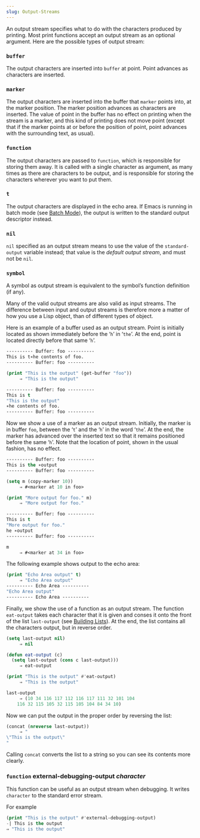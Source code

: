 ```yaml
---
slug: Output-Streams
---
```


An output stream specifies what to do with the characters produced by printing. Most print functions accept an output stream as an optional argument. Here are the possible types of output stream:

### `buffer`

The output characters are inserted into `buffer` at point. Point advances as characters are inserted.

### `marker`

The output characters are inserted into the buffer that `marker` points into, at the marker position. The marker position advances as characters are inserted. The value of point in the buffer has no effect on printing when the stream is a marker, and this kind of printing does not move point (except that if the marker points at or before the position of point, point advances with the surrounding text, as usual).

### `function`

The output characters are passed to `function`, which is responsible for storing them away. It is called with a single character as argument, as many times as there are characters to be output, and is responsible for storing the characters wherever you want to put them.

### `t`

The output characters are displayed in the echo area. If Emacs is running in batch mode (see [Batch Mode](/docs/elisp/Batch-Mode)), the output is written to the standard output descriptor instead.

### `nil`

`nil` specified as an output stream means to use the value of the `standard-output` variable instead; that value is the *default output stream*, and must not be `nil`.

### `symbol`

A symbol as output stream is equivalent to the symbol’s function definition (if any).

Many of the valid output streams are also valid as input streams. The difference between input and output streams is therefore more a matter of how you use a Lisp object, than of different types of object.

Here is an example of a buffer used as an output stream. Point is initially located as shown immediately before the ‘`h`’ in ‘`the`’. At the end, point is located directly before that same ‘`h`’.

```lisp
---------- Buffer: foo ----------
This is t∗he contents of foo.
---------- Buffer: foo ----------
```

```lisp
(print "This is the output" (get-buffer "foo"))
     ⇒ "This is the output"
```

```lisp
---------- Buffer: foo ----------
This is t
"This is the output"
∗he contents of foo.
---------- Buffer: foo ----------
```

Now we show a use of a marker as an output stream. Initially, the marker is in buffer `foo`, between the ‘`t`’ and the ‘`h`’ in the word ‘`the`’. At the end, the marker has advanced over the inserted text so that it remains positioned before the same ‘`h`’. Note that the location of point, shown in the usual fashion, has no effect.

```lisp
---------- Buffer: foo ----------
This is the ∗output
---------- Buffer: foo ----------
```



```lisp
(setq m (copy-marker 10))
     ⇒ #<marker at 10 in foo>
```



```lisp
(print "More output for foo." m)
     ⇒ "More output for foo."
```



```lisp
---------- Buffer: foo ----------
This is t
"More output for foo."
he ∗output
---------- Buffer: foo ----------
```



```lisp
m
     ⇒ #<marker at 34 in foo>
```

The following example shows output to the echo area:

```lisp
(print "Echo Area output" t)
     ⇒ "Echo Area output"
---------- Echo Area ----------
"Echo Area output"
---------- Echo Area ----------
```

Finally, we show the use of a function as an output stream. The function `eat-output` takes each character that it is given and conses it onto the front of the list `last-output` (see [Building Lists](/docs/elisp/Building-Lists)). At the end, the list contains all the characters output, but in reverse order.

```lisp
(setq last-output nil)
     ⇒ nil
```



```lisp
(defun eat-output (c)
  (setq last-output (cons c last-output)))
     ⇒ eat-output
```



```lisp
(print "This is the output" #'eat-output)
     ⇒ "This is the output"
```



```lisp
last-output
     ⇒ (10 34 116 117 112 116 117 111 32 101 104
    116 32 115 105 32 115 105 104 84 34 10)
```

Now we can put the output in the proper order by reversing the list:

```lisp
(concat (nreverse last-output))
     ⇒ "
\"This is the output\"
"
```

Calling `concat` converts the list to a string so you can see its contents more clearly.

### <span className="tag function">`function`</span> **external-debugging-output** *character*

This function can be useful as an output stream when debugging. It writes `character` to the standard error stream.

For example

```lisp
(print "This is the output" #'external-debugging-output)
-| This is the output
⇒ "This is the output"
```
